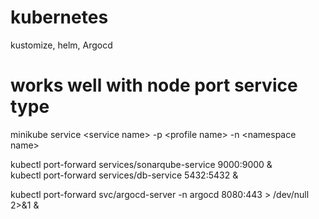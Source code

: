 # kubernetes
kustomize, helm, Argocd

# works well with node port service type

minikube service \<service name\> -p \<profile name\>  -n \<namespace name\>

kubectl port-forward services/sonarqube-service 9000:9000 & <br />
kubectl port-forward services/db-service 5432:5432 &

kubectl port-forward svc/argocd-server -n argocd 8080:443 > /dev/null 2>&1 &
